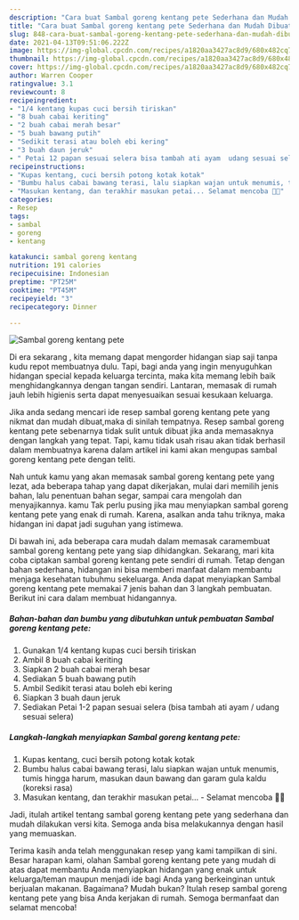 ```yaml
---
description: "Cara buat Sambal goreng kentang pete Sederhana dan Mudah Dibuat"
title: "Cara buat Sambal goreng kentang pete Sederhana dan Mudah Dibuat"
slug: 848-cara-buat-sambal-goreng-kentang-pete-sederhana-dan-mudah-dibuat
date: 2021-04-13T09:51:06.222Z
image: https://img-global.cpcdn.com/recipes/a1820aa3427ac8d9/680x482cq70/sambal-goreng-kentang-pete-foto-resep-utama.jpg
thumbnail: https://img-global.cpcdn.com/recipes/a1820aa3427ac8d9/680x482cq70/sambal-goreng-kentang-pete-foto-resep-utama.jpg
cover: https://img-global.cpcdn.com/recipes/a1820aa3427ac8d9/680x482cq70/sambal-goreng-kentang-pete-foto-resep-utama.jpg
author: Warren Cooper
ratingvalue: 3.1
reviewcount: 8
recipeingredient:
- "1/4 kentang kupas cuci bersih tiriskan"
- "8 buah cabai keriting"
- "2 buah cabai merah besar"
- "5 buah bawang putih"
- "Sedikit terasi atau boleh ebi kering"
- "3 buah daun jeruk"
- " Petai 12 papan sesuai selera bisa tambah ati ayam  udang sesuai selera"
recipeinstructions:
- "Kupas kentang, cuci bersih potong kotak kotak"
- "Bumbu halus cabai bawang terasi, lalu siapkan wajan untuk menumis, tumis hingga harum, masukan daun bawang dan garam gula kaldu (koreksi rasa)"
- "Masukan kentang, dan terakhir masukan petai... Selamat mencoba 👌🏼"
categories:
- Resep
tags:
- sambal
- goreng
- kentang

katakunci: sambal goreng kentang 
nutrition: 191 calories
recipecuisine: Indonesian
preptime: "PT25M"
cooktime: "PT45M"
recipeyield: "3"
recipecategory: Dinner

---
```



![Sambal goreng kentang pete](https://img-global.cpcdn.com/recipes/a1820aa3427ac8d9/680x482cq70/sambal-goreng-kentang-pete-foto-resep-utama.jpg)

Di era  sekarang , kita memang dapat mengorder hidangan siap saji tanpa kudu repot membuatnya dulu. Tapi, bagi anda yang ingin menyuguhkan hidangan special kepada keluarga tercinta, maka kita memang lebih baik menghidangkannya dengan tangan sendiri. Lantaran, memasak di rumah jauh lebih higienis serta dapat menyesuaikan sesuai kesukaan keluarga.

Jika anda sedang mencari ide resep sambal goreng kentang pete yang nikmat dan mudah dibuat,maka di sinilah tempatnya. Resep sambal goreng kentang pete  sebenarnya tidak sulit untuk dibuat jika anda memasaknya dengan langkah yang tepat. Tapi, kamu tidak usah risau akan tidak berhasil dalam membuatnya 
karena dalam artikel ini kami akan mengupas sambal goreng kentang pete dengan teliti.  



Nah untuk kamu yang akan memasak sambal goreng kentang pete yang lezat, ada beberapa tahap yang dapat dikerjakan, mulai dari memilih jenis bahan, lalu penentuan bahan segar, sampai cara mengolah dan menyajikannya. kamu Tak perlu pusing jika mau menyiapkan sambal goreng kentang pete yang enak di rumah. Karena, asalkan anda  tahu triknya, maka hidangan ini dapat jadi suguhan yang istimewa.

Di bawah ini, ada beberapa cara mudah dalam memasak caramembuat sambal goreng kentang pete yang siap dihidangkan. Sekarang, mari kita coba ciptakan sambal goreng kentang pete sendiri di rumah. Tetap dengan bahan sederhana, hidangan ini bisa memberi manfaat dalam membantu menjaga kesehatan tubuhmu sekeluarga. Anda dapat menyiapkan Sambal goreng kentang pete memakai 7 jenis bahan dan 3 langkah pembuatan. Berikut ini cara dalam membuat hidangannya.

<!--inarticleads1-->

##### Bahan-bahan dan bumbu yang dibutuhkan untuk pembuatan Sambal goreng kentang pete:

1. Gunakan 1/4 kentang kupas cuci bersih tiriskan
1. Ambil 8 buah cabai keriting
1. Siapkan 2 buah cabai merah besar
1. Sediakan 5 buah bawang putih
1. Ambil Sedikit terasi atau boleh ebi kering
1. Siapkan 3 buah daun jeruk
1. Sediakan  Petai 1-2 papan sesuai selera (bisa tambah ati ayam / udang sesuai selera)




<!--inarticleads2-->

##### Langkah-langkah menyiapkan Sambal goreng kentang pete:

1. Kupas kentang, cuci bersih potong kotak kotak
1. Bumbu halus cabai bawang terasi, lalu siapkan wajan untuk menumis, tumis hingga harum, masukan daun bawang dan garam gula kaldu (koreksi rasa)
1. Masukan kentang, dan terakhir masukan petai... - Selamat mencoba 👌🏼




Jadi, itulah artikel tentang  sambal goreng kentang pete  yang sederhana dan mudah dilakukan versi kita. Semoga anda bisa melakukannya dengan hasil yang memuaskan. 

Terima kasih anda telah menggunakan resep yang kami tampilkan di sini. Besar harapan kami, olahan  Sambal goreng kentang pete yang mudah di atas dapat membantu Anda menyiapkan hidangan yang enak untuk keluarga/teman maupun menjadi ide bagi Anda yang berkeinginan untuk berjualan makanan. Bagaimana? Mudah bukan? Itulah resep sambal goreng kentang pete yang bisa Anda kerjakan di rumah. Semoga bermanfaat dan selamat mencoba!

